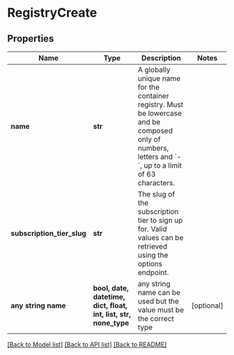 # RegistryCreate


## Properties
Name | Type | Description | Notes
------------ | ------------- | ------------- | -------------
**name** | **str** | A globally unique name for the container registry. Must be lowercase and be composed only of numbers, letters and &#x60;-&#x60;, up to a limit of 63 characters. | 
**subscription_tier_slug** | **str** | The slug of the subscription tier to sign up for. Valid values can be retrieved using the options endpoint. | 
**any string name** | **bool, date, datetime, dict, float, int, list, str, none_type** | any string name can be used but the value must be the correct type | [optional]

[[Back to Model list]](../README.md#documentation-for-models) [[Back to API list]](../README.md#documentation-for-api-endpoints) [[Back to README]](../README.md)


